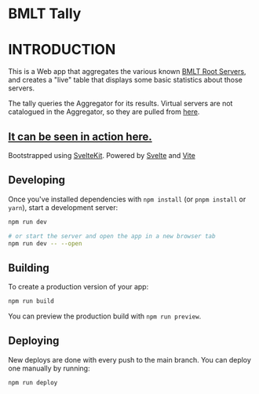 # BMLT Tally

# INTRODUCTION

This is a Web app that aggregates the various known [BMLT Root Servers](https://bmlt.app/setting-up-the-bmlt/), and creates a "live" table that displays some basic statistics about those servers.

The tally queries the Aggregator for its results. Virtual servers are not catalogued in the Aggregator, so they are pulled from [here](src/lib/VirtualRoots.ts).

## [It can be seen in action here.](https://tally.bmlt.app)

Bootstrapped using [SvelteKit](https://kit.svelte.dev/). Powered by [Svelte](https://svelte.dev/) and [Vite](https://vitejs.dev/)

## Developing

Once you've installed dependencies with `npm install` (or `pnpm install` or `yarn`), start a development server:

```bash
npm run dev

# or start the server and open the app in a new browser tab
npm run dev -- --open
```

## Building

To create a production version of your app:

```bash
npm run build
```

You can preview the production build with `npm run preview`.

## Deploying

New deploys are done with every push to the main branch. You can deploy one manually by running:

```bash
npm run deploy
```
